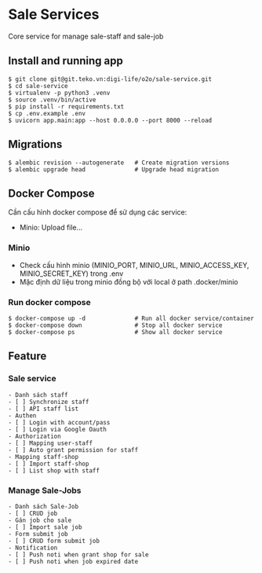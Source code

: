 # Sale Services
Core service for manage sale-staff and sale-job
## Install and running app
```
$ git clone git@git.teko.vn:digi-life/o2o/sale-service.git
$ cd sale-service
$ virtualenv -p python3 .venv
$ source .venv/bin/active
$ pip install -r requirements.txt
$ cp .env.example .env
$ uvicorn app.main:app --host 0.0.0.0 --port 8000 --reload
```
## Migrations
```
$ alembic revision --autogenerate   # Create migration versions
$ alembic upgrade head              # Upgrade head migration
```

## Docker Compose
Cần cấu hình docker compose để sử dụng các service:
- Minio: Upload file...
### Minio
- Check cấu hình minio (MINIO_PORT, MINIO_URL, MINIO_ACCESS_KEY, MINIO_SECRET_KEY) trong .env
- Mặc định dữ liệu trong minio đồng bộ với local ở path .docker/minio
### Run docker compose
```
$ docker-compose up -d              # Run all docker service/container
$ docker-compose down               # Stop all docker service
$ docker-compose ps                 # Show all docker service
```

## Feature

### Sale service
    - Danh sách staff
    - [ ] Synchronize staff
    - [ ] API staff list
    - Authen
    - [ ] Login with account/pass
    - [ ] Login via Google Oauth
    - Authorization
    - [ ] Mapping user-staff
    - [ ] Auto grant permission for staff
    - Mapping staff-shop
    - [ ] Import staff-shop
    - [ ] List shop with staff

### Manage Sale-Jobs
    - Danh sách Sale-Job
    - [ ] CRUD job
    - Gán job cho sale
    - [ ] Import sale job
    - Form submit job
    - [ ] CRUD form submit job
    - Notification
    - [ ] Push noti when grant shop for sale
    - [ ] Push noti when job expired date
